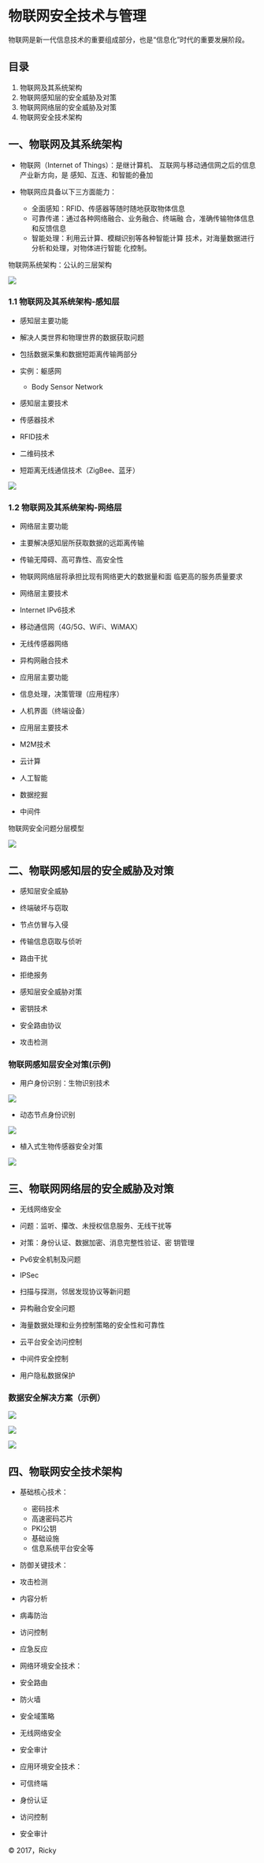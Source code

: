 # 物联网安全技术与管理
物联网是新一代信息技术的重要组成部分，也是“信息化”时代的重要发展阶段。
## 目录

1. 物联网及其系统架构
2. 物联网感知层的安全威胁及对策
3. 物联网网络层的安全威胁及对策
4. 物联网安全技术架构

## 一、物联网及其系统架构

*  物联网（Internet  of  Things）：是继计算机、
互联网与移动通信网之后的信息产业新方向，是
感知、互连、和智能的叠加

*  物联网应具备以下三方面能力：
   * 全面感知：RFID、传感器等随时随地获取物体信息
   * 可靠传递：通过各种网络融合、业务融合、终端融
合，准确传输物体信息和反馈信息
   * 智能处理：利用云计算、模糊识别等各种智能计算
技术，对海量数据进行分析和处理，对物体进行智能
化控制。

物联网系统架构：公认的三层架构 

 ![](/image/image_matter_01.jpeg)


### 1.1 物联网及其系统架构-感知层

* 感知层主要功能
 *  解决人类世界和物理世界的数据获取问题
 *  包括数据采集和数据短距离传输两部分
 
 
*  实例：躯感网
    *   Body  Sensor  Network 
* 感知层主要技术

 * 传感器技术
 * RFID技术
 * 二维码技术
 * 短距离无线通信技术（ZigBee、蓝牙） 

![](https://github.com/AnShengTec/Network-Security-Management/blob/master/image/image_matter_02.jpeg)

### 1.2 物联网及其系统架构-网络层

*    网络层主要功能

 * 主要解决感知层所获取数据的远距离传输

 * 传输无障碍、高可靠性、高安全性

 * 物联网网络层将承担比现有网络更大的数据量和面
临更高的服务质量要求 

*    网络层主要技术

 * Internet  IPv6技术
 * 移动通信网（4G/5G、WiFi、WiMAX）
 * 无线传感器网络
 * 异构网融合技术 
 

*    应用层主要功能

 * 信息处理，决策管理（应用程序）
 * 人机界面（终端设备） 

*    应用层主要技术

 * M2M技术
 * 云计算
 * 人工智能
 * 数据挖掘
 * 中间件 

物联网安全问题分层模型

![](https://github.com/AnShengTec/Network-Security-Management/blob/master/image/image_matter_03.jpeg)


##  二、物联网感知层的安全威胁及对策

*    感知层安全威胁

 * 终端破坏与窃取
 * 节点仿冒与入侵
 * 传输信息窃取与侦听
 * 路由干扰
 * 拒绝报务 
 
*    感知层安全威胁对策

 * 密钥技术
 * 安全路由协议
 * 攻击检测 

### 物联网感知层安全对策(示例)

*  用户身份识别：生物识别技术

![](https://github.com/AnShengTec/Network-Security-Management/blob/master/image/image_matter_04.jpeg)

*  动态节点身份识别

![](https://github.com/AnShengTec/Network-Security-Management/blob/master/image/image_matter_05.jpeg)

*  植入式生物传感器安全对策

![](https://github.com/AnShengTec/Network-Security-Management/blob/master/image/image_matter_06.jpeg)


## 三、物联网网络层的安全威胁及对策

*  无线网络安全
 * 问题：监听、攥改、未授权信息服务、无线干扰等
 * 对策：身份认证、数据加密、消息完整性验证、密
钥管理


*  Pv6安全机制及问题
 * IPSec
 * 扫描与探测，邻居发现协议等新问题


*  异构融合安全问题 
*  海量数据处理和业务控制策略的安全性和可靠性
*  云平台安全访问控制
*  中间件安全控制
*  用户隐私数据保护 


### 数据安全解决方案（示例）

![](https://github.com/AnShengTec/Network-Security-Management/blob/master/image/image_matter_07.jpeg)

![](https://github.com/AnShengTec/Network-Security-Management/blob/master/image/image_matter_08.jpeg)

![](https://github.com/AnShengTec/Network-Security-Management/blob/master/image/image_matter_09.jpeg)

## 四、物联网安全技术架构

* 基础核心技术：
    * 密码技术
    * 高速密码芯片
    * PKI公钥
    * 基础设施
    * 信息系统平台安全等


* 防御关键技术：
 * 攻击检测
 * 内容分析
 * 病毒防治
 * 访问控制
 * 应急反应


* 网络环境安全技术：
 * 安全路由
 * 防火墙
 * 安全域策略
 * 无线网络安全
 * 安全审计


* 应用环境安全技术：
 * 可信终端
 * 身份认证
 * 访问控制
 * 安全审计

&copy; 2017，Ricky
